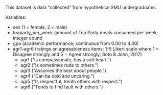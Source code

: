This dataset is data "collected" from hypothetical SMU undergraduates.

Variables:
  * sex (1 = female, 2 = male)
  * teaparty_per_week (amount of Tea Party meals consumed per week; integer count)
  * gpa (academic performance; continuous from 0.00 to 4.30)
  * agr1–agr6 (ratings on agreeableness items; 1-5 Likert scale where 1 = Disagree strongly and 5 = Agree strongly; Soto & John, 2017)
    * agr1 ("Is compassionate, has a soft heart.")
    * agr2 ("Is sometimes rude to others.")
    * agr3 ("Assumes the best about people.")
    * agr4 ("Can be cold and uncaring.")
    * agr5 ("Is respectful, treats others with respect.")
    * agr6 ("Tends to find fault with others.")
